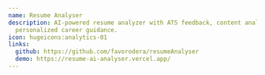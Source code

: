 ```yaml
---
name: Resume Analyser
description: AI-powered resume analyzer with ATS feedback, content analysis, and
  personalized career guidance.
icon: hugeicons:analytics-01
links:
  github: https://github.com/favorodera/resumeAnalyser
  demo: https://resume-ai-analyser.vercel.app/
---
```

